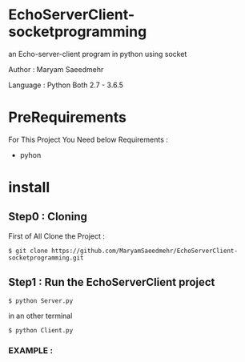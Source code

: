 # EchoServerClient-socketprogramming
an Echo-server-client program in python using socket

Author : Maryam Saeedmehr

Language : Python Both 2.7 - 3.6.5


# **PreRequirements**

For This Project You Need below Requirements :
- pyhon

# **install**
## Step0 : Cloning

First of All Clone the Project : 

```shell
$ git clone https://github.com/MaryamSaeedmehr/EchoServerClient-socketprogramming.git
```

## Step1 : Run the EchoServerClient project

```shell
$ python Server.py
```

in an other terminal
```shell
$ python Client.py
```

### EXAMPLE :
